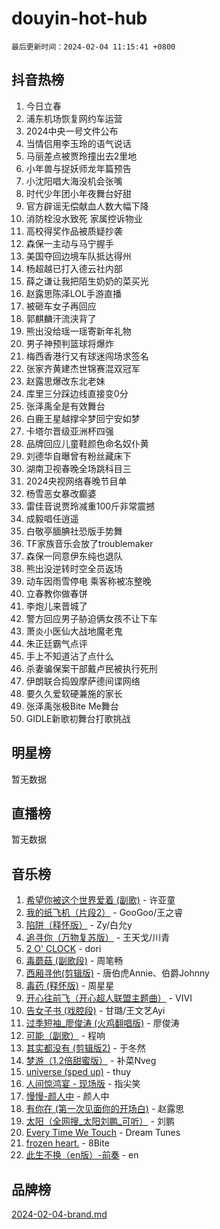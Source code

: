 # douyin-hot-hub

`最后更新时间：2024-02-04 11:15:41 +0800`

## 抖音热榜

1. 今日立春
1. 浦东机场恢复网约车运营
1. 2024中央一号文件公布
1. 当情侣用李玉玲的语气说话
1. 马丽差点被贾玲撞出去2里地
1. 小年兽与捉妖师龙年篇预告
1. 小沈阳唱大海没机会张嘴
1. 时代少年团小年夜舞台好甜
1. 官方辟谣无偿献血人数大幅下降
1. 消防栓没水致死 家属控诉物业
1. 高校得奖作品被质疑抄袭
1. 森保一主动与马宁握手
1. 美国夺回边境车队抵达得州
1. 杨超越已打入德云社内部
1. 薛之谦让我把陌生奶奶的菜买光
1. 赵露思陈泽LOL手游直播
1. 被砸车女子再回应
1. 郭麒麟汗流浃背了
1. 熊出没给瑶一瑶寄新年礼物
1. 男子神预判篮球将爆炸
1. 梅西香港行又有球迷闯场求签名
1. 张家齐黄建杰世锦赛混双冠军
1. 赵露思爆改东北老妹
1. 库里三分踩边线直接变0分
1. 张泽禹全是有效舞台
1. 白鹿王星越撑伞梦回宁安如梦
1. 卡塔尔晋级亚洲杯四强
1. 品牌回应儿童鞋颜色命名奴仆黄
1. 刘德华自曝曾有粉丝藏床下
1. 湖南卫视春晚全场跳科目三
1. 2024央视网络春晚节目单
1. 杨雪恶女暴改癫婆
1. 雷佳音说贾玲减重100斤非常震撼
1. 成毅唱任逍遥
1. 白敬亭腼腆社恐版手势舞
1. TF家族音乐会放了troublemaker
1. 森保一同意伊东纯也退队
1. 熊出没逆转时空全员返场
1. 动车因雨雪停电 乘客称被冻整晚
1. 立春教你做春饼
1. 李炮儿来晋城了
1. 警方回应男子胁迫俩女孩不让下车
1. 萧炎小医仙大战地魔老鬼
1. 朱正廷霸气点评
1. 手上不知道沾了点什么
1. 杀妻骗保案干部戴卢民被执行死刑
1. 伊朗联合捣毁摩萨德间谍网络
1. 要久久爱软硬兼施的家长
1. 张泽禹张极Bite Me舞台
1. GIDLE新歌初舞台打歌挑战

## 明星榜

暂无数据

## 直播榜

暂无数据

## 音乐榜

1. [希望你被这个世界爱着 (副歌)](https://sf5-hl-cdn-tos.douyinstatic.com/obj/tos-cn-ve-2774/oUHCmWQfZlE3QQBKBeD8rCFLpJzPgCpImhsxMt) - 许亚童
1. [我的纸飞机（片段2）](https://sf5-hl-cdn-tos.douyinstatic.com/obj/tos-cn-ve-2774/oM2ZrKcg2CD5AeRB2gkeXOFB1IxAGJdZPazYHf) - GooGoo/王之睿
1. [陷阱（释怀版）](https://sf5-hl-cdn-tos.douyinstatic.com/obj/tos-cn-ve-2774/oE8C21LeZrzKLDFfQYgMzx4GAIHageG5IzayY7) - Zy/白允y
1. [追寻你（万物复苏版）](https://sf5-hl-cdn-tos.douyinstatic.com/obj/tos-cn-ve-2774/oYeAZJsbjIDit9APmBg8u6uDUQnHmoCf3gbo74) - 王天戈/川青
1. [2 O' CLOCK](https://sf5-hl-cdn-tos.douyinstatic.com/obj/tos-cn-ve-2774/oIUBICeqlYQHTigCBOnCMlwBZJkgiBjt1oDfbg) - dori
1. [毒蘑菇 (副歌段)](https://sf5-hl-cdn-tos.douyinstatic.com/obj/tos-cn-ve-2774/ocDEUsfdLjxnlFXtfogBCiQCEqYB7QZgZ8VViM) - 周笔畅
1. [西厢寻他(剪辑版)](https://sf3-cdn-tos.douyinstatic.com/obj/tos-cn-ve-2774/oUsAVfAQKlRNxEv5qxvIB8o5qmIWUcXbzJKJhw) - 唐伯虎Annie、伯爵Johnny
1. [毒药 (释怀版)](https://sf5-hl-cdn-tos.douyinstatic.com/obj/tos-cn-ve-2774/oYILMEAzspdZBIzy4frJNB8ZHPHWAhiwowd4Ad) - 周星星
1. [开心往前飞（开心超人联盟主题曲）](https://sf3-cdn-tos.douyinstatic.com/obj/tos-cn-ve-2774/9d8fb7c82cf1421fb93a9fe925275e0a) - VIVI
1. [告女子书 (戏腔段)](https://sf6-cdn-tos.douyinstatic.com/obj/tos-cn-ve-2774/osCCzFxWgstBDi92ZfBB4ht7gQENBmQMAl0eI6) - 甘璐/王文艺Ayi
1. [过季短袖_廖俊涛 (火鸡翻唱版)](https://sf5-hl-cdn-tos.douyinstatic.com/obj/tos-cn-ve-2774/ogQVJl0tRBKxQgZji7YClFEBrVDeHpPTWfCZbQ) - 廖俊涛
1. [可能（副歌）](https://sf5-hl-cdn-tos.douyinstatic.com/obj/tos-cn-ve-2774/cde1731888894259b333569393c2fb51) - 程响
1. [其实都没有 (剪辑版2)](https://sf5-hl-cdn-tos.douyinstatic.com/obj/tos-cn-ve-2774/oEBNQenHZtBhxYjGgUDQk0BCHTigQafgFlbQ7k) - 于冬然
1. [梦游（1.2倍甜蜜版）](https://sf3-cdn-tos.douyinstatic.com/obj/tos-cn-ve-2774/o4gyAUm8hwufoEABmwVIiQtHsFuGzAEEWtNMzo) - 补菜Nveg
1. [universe (sped up)](https://sf3-cdn-tos.douyinstatic.com/obj/tos-cn-ve-2774/oIQnurQLDCsdYeegkM4CKuVb23MZBXtX6QB8bv) - thuy
1. [人间惊鸿宴 - 现场版](https://sf5-hl-cdn-tos.douyinstatic.com/obj/tos-cn-ve-2774/osF4mrPePAf2Yv8Wfr5fATCHZwL5h1QiGQAKwz) - 指尖笑
1. [慢慢-颜人中](https://sf3-cdn-tos.douyinstatic.com/obj/tos-cn-ve-2774/ocjHNfBXdBxQNC8ZGAeoLMFTUgtBg8bkExunDC) - 颜人中
1. [有你在 (第一次见面你的开场白)](https://sf5-hl-cdn-tos.douyinstatic.com/obj/tos-cn-ve-2774/oAthrQ3ClJBfI57uBoFEgNDYtNCZ0TSYQQfxQ0) - 赵露思
1. [太阳（全网搜_太阳刘鹏_可听）](https://sf3-cdn-tos.douyinstatic.com/obj/tos-cn-ve-2774/ogWbyIQnlBFImVbeDocRdCIYtBHlbJXgfZMvgz) - 刘鹏
1. [Every Time We Touch](https://sf5-hl-cdn-tos.douyinstatic.com/obj/tos-cn-ve-2774/ogN6lUKQeBBfEVhIOMikG1CcJjugxk1tztZyhP) - Dream Tunes
1. [frozen heart.](https://sf5-hl-cdn-tos.douyinstatic.com/obj/tos-cn-ve-2774/oIIWJfyjIACZA9zQMtnJ6hQQhFC4vhCupoRBsO) - 8Bite
1. [此生不换（en版）-前奏](https://sf5-hl-cdn-tos.douyinstatic.com/obj/tos-cn-ve-2774/oMDvUGwhKrKYDEqXiMYEwxZqBWIJFA92CiLAO) - en

## 品牌榜

[2024-02-04-brand.md](2024-02-04-brand.md)

